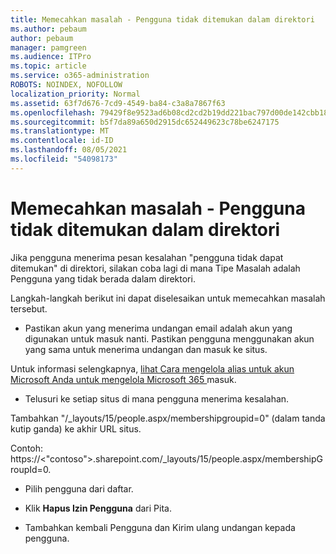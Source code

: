 ```yaml
---
title: Memecahkan masalah - Pengguna tidak ditemukan dalam direktori
ms.author: pebaum
author: pebaum
manager: pamgreen
ms.audience: ITPro
ms.topic: article
ms.service: o365-administration
ROBOTS: NOINDEX, NOFOLLOW
localization_priority: Normal
ms.assetid: 63f7d676-7cd9-4549-ba84-c3a8a7867f63
ms.openlocfilehash: 79429f8e9523ad6b08cd2cd2b19dd221bac797d00de142cbb18826b86fb5ae4e
ms.sourcegitcommit: b5f7da89a650d2915dc652449623c78be6247175
ms.translationtype: MT
ms.contentlocale: id-ID
ms.lasthandoff: 08/05/2021
ms.locfileid: "54098173"
---
```

# <a name="troubleshoot-issue---user-not-found-in-directory"></a>Memecahkan masalah - Pengguna tidak ditemukan dalam direktori

Jika pengguna menerima pesan kesalahan "pengguna tidak dapat ditemukan" di direktori, silakan coba lagi di mana Tipe Masalah adalah Pengguna yang tidak berada dalam direktori.

Langkah-langkah berikut ini dapat diselesaikan untuk memecahkan masalah tersebut.

- Pastikan akun yang menerima undangan email adalah akun yang digunakan untuk masuk nanti. Pastikan pengguna menggunakan akun yang sama untuk menerima undangan dan masuk ke situs. 

Untuk informasi selengkapnya, [lihat Cara mengelola alias untuk akun Microsoft Anda untuk mengelola Microsoft 365 </a> masuk.](https://support.microsoft.com/help/12407/microsoft-account-how-to-manage-aliases) 

- Telusuri ke setiap situs di mana pengguna menerima kesalahan. 

Tambahkan "/_layouts/15/people.aspx/membershipgroupid=0" (dalam tanda kutip ganda) ke akhir URL situs. 

Contoh: https://<"contoso">.sharepoint.com/_layouts/15/people.aspx/membershipGroupId=0.

- Pilih pengguna dari daftar.

- Klik **Hapus Izin Pengguna** dari Pita. 
-  Tambahkan kembali Pengguna dan Kirim ulang undangan kepada pengguna.

